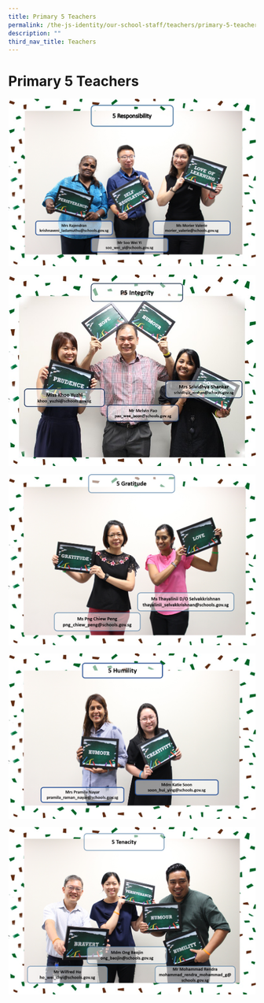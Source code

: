 ```yaml
---
title: Primary 5 Teachers
permalink: /the-js-identity/our-school-staff/teachers/primary-5-teachers/
description: ""
third_nav_title: Teachers
---
```



# **Primary 5 Teachers**

![](/images/5R.png)

![](/images/5INT.jpg)

![](/images/5%20Gratitude.png)

![](/images/5H.png)

![](/images/5%20Tenacity.png)